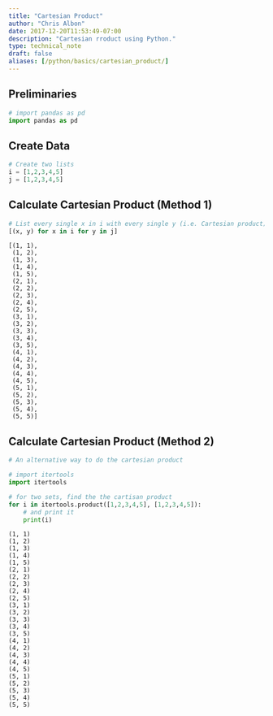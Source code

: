 ```yaml
---
title: "Cartesian Product"
author: "Chris Albon"
date: 2017-12-20T11:53:49-07:00
description: "Cartesian rroduct using Python."
type: technical_note
draft: false
aliases: [/python/basics/cartesian_product/]
---
```

## Preliminaries


```python
# import pandas as pd
import pandas as pd
```

## Create Data


```python
# Create two lists
i = [1,2,3,4,5]
j = [1,2,3,4,5]
```

## Calculate Cartesian Product (Method 1)


```python
# List every single x in i with every single y (i.e. Cartesian product)
[(x, y) for x in i for y in j]
```




    [(1, 1),
     (1, 2),
     (1, 3),
     (1, 4),
     (1, 5),
     (2, 1),
     (2, 2),
     (2, 3),
     (2, 4),
     (2, 5),
     (3, 1),
     (3, 2),
     (3, 3),
     (3, 4),
     (3, 5),
     (4, 1),
     (4, 2),
     (4, 3),
     (4, 4),
     (4, 5),
     (5, 1),
     (5, 2),
     (5, 3),
     (5, 4),
     (5, 5)]



## Calculate Cartesian Product (Method 2)


```python
# An alternative way to do the cartesian product

# import itertools
import itertools

# for two sets, find the the cartisan product
for i in itertools.product([1,2,3,4,5], [1,2,3,4,5]):
    # and print it
    print(i)
```

    (1, 1)
    (1, 2)
    (1, 3)
    (1, 4)
    (1, 5)
    (2, 1)
    (2, 2)
    (2, 3)
    (2, 4)
    (2, 5)
    (3, 1)
    (3, 2)
    (3, 3)
    (3, 4)
    (3, 5)
    (4, 1)
    (4, 2)
    (4, 3)
    (4, 4)
    (4, 5)
    (5, 1)
    (5, 2)
    (5, 3)
    (5, 4)
    (5, 5)

